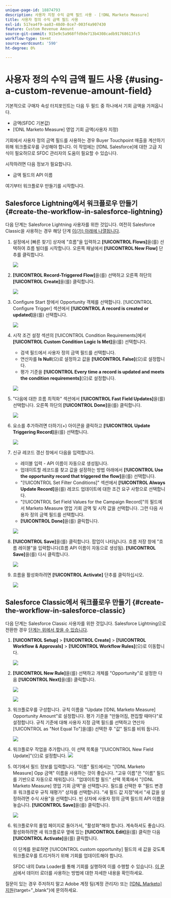 ```yaml
---
unique-page-id: 18874793
description: 사용자 지정 수익 금액 필드 사용 - [!DNL Marketo Measure]
title: 사용자 정의 수익 금액 필드 사용
exl-id: 517ea4f9-aa83-48d0-8ce7-003f4a907430
feature: Custom Revenue Amount
source-git-commit: 915e9c5a968ffd9de713b4308cadb91768613fc5
workflow-type: tm+mt
source-wordcount: '590'
ht-degree: 0%

---
```


# 사용자 정의 수익 금액 필드 사용 {#using-a-custom-revenue-amount-field}

기본적으로 구매자 속성 터치포인트는 다음 두 필드 중 하나에서 기회 금액을 가져옵니다.

* 금액(SFDC 기본값)
* [!DNL Marketo Measure] 영업 기회 금액(사용자 지정)

기회에서 사용자 정의 금액 필드를 사용하는 경우 Buyer Touchpoint 매출을 계산하기 위해 워크플로우를 구성해야 합니다. 이 작업에는 [!DNL Salesforce]에 대한 고급 지식이 필요하므로 SFDC 관리자의 도움이 필요할 수 있습니다.

시작하려면 다음 정보가 필요합니다.

* 금액 필드의 API 이름

여기부터 워크플로우 만들기를 시작합니다.

## Salesforce Lightning에서 워크플로우 만들기 {#create-the-workflow-in-salesforce-lightning}

다음 단계는 Salesforce Lightning 사용자를 위한 것입니다. 여전히 Salesforce Classic을 사용하는 경우 해당 단계 [이(가) 아래에 나열됩니다](#create-the-workflow-in-salesforce-classic).

1. 설정에서 [빠른 찾기] 상자에 &quot;흐름&quot;을 입력하고 **[!UICONTROL Flows]**&#x200B;을(를) 선택하여 흐름 빌더를 시작합니다. 오른쪽 패널에서 **[!UICONTROL New Flow]** 단추를 클릭합니다.

   ![](assets/using-a-custom-revenue-amount-field-1.png)

1. **[!UICONTROL Record-Triggered Flow]**&#x200B;을(를) 선택하고 오른쪽 하단의 **[!UICONTROL Create]**&#x200B;을(를) 클릭합니다.

   ![](assets/using-a-custom-revenue-amount-field-2.png)

1. Configure Start 창에서 Opportunity 객체를 선택합니다. [!UICONTROL Configure Trigger] 섹션에서 **[!UICONTROL A record is created or updated]**&#x200B;을(를) 선택합니다.

   ![](assets/using-a-custom-revenue-amount-field-3.png)

1. 시작 조건 설정 섹션의 [!UICONTROL Condition Requirements]에서 **[!UICONTROL Custom Condition Logic Is Met]**&#x200B;을(를) 선택합니다.
   * 검색 필드에서 사용자 정의 금액 필드를 선택합니다.
   * 연산자를 **Is Null**(으)로 설정하고 값을 **[!UICONTROL False]**(으)로 설정합니다.
   * 평가 기준을 **[!UICONTROL Every time a record is updated and meets the condition requirements]**(으)로 설정합니다.

   ![](assets/using-a-custom-revenue-amount-field-4.png)

1. &quot;다음에 대한 흐름 최적화&quot; 섹션에서 **[!UICONTROL Fast Field Updates]**&#x200B;을(를) 선택합니다. 오른쪽 하단의 **[!UICONTROL Done]**&#x200B;을(를) 클릭합니다.

   ![](assets/using-a-custom-revenue-amount-field-5.png)

1. 요소를 추가하려면 더하기(+) 아이콘을 클릭하고 **[!UICONTROL Update Triggering Record]**&#x200B;을(를) 선택합니다.

   ![](assets/using-a-custom-revenue-amount-field-6.png)

1. 신규 레코드 갱신 창에서 다음을 입력합니다.

   * 레이블 입력 - API 이름이 자동으로 생성됩니다.
   * 업데이트할 레코드를 찾고 값을 설정하는 방법 아래에서 **[!UICONTROL Use the opportunity record that triggered the flow]**&#x200B;을(를) 선택합니다.
   * &quot;[!UICONTROL Set Filter Conditions]&quot; 섹션에서 **[!UICONTROL Always Update Record]**&#x200B;을(를) 레코드 업데이트에 대한 조건 요구 사항으로 선택합니다.
   * &quot;[!UICONTROL Set Field Values for the Campaign Record]&quot;의 필드에서 Marketo Measure 영업 기회 금액 및 시작 값을 선택합니다. 그런 다음 사용자 정의 금액 필드를 선택합니다.
   * **[!UICONTROL Done]**&#x200B;을(를) 클릭합니다.

   ![](assets/using-a-custom-revenue-amount-field-7.png)

1. **[!UICONTROL Save]**&#x200B;을(를) 클릭합니다. 팝업이 나타납니다. 흐름 저장 창에 &quot;흐름 레이블&quot;을 입력합니다(흐름 API 이름이 자동으로 생성됨). **[!UICONTROL Save]**&#x200B;을(를) 다시 클릭합니다.

   ![](assets/using-a-custom-revenue-amount-field-8.png)

1. 흐름을 활성화하려면 **[!UICONTROL Activate]** 단추를 클릭하십시오.

   ![](assets/using-a-custom-revenue-amount-field-9.png)

## Salesforce Classic에서 워크플로우 만들기 {#create-the-workflow-in-salesforce-classic}

다음 단계는 Salesforce Classic 사용자를 위한 것입니다. Salesforce Lightning으로 전환한 경우 [ 단계는 위에서 찾을 수 있습니다](#create-the-workflow-in-salesforce-lightning).

1. **[!UICONTROL Setup]** > **[!UICONTROL Create]** > **[!UICONTROL Workflow & Approvals]** > **[!UICONTROL Workflow Rules]**(으)로 이동합니다.

   ![](assets/using-a-custom-revenue-amount-field-10.png)

1. **[!UICONTROL New Rule]**&#x200B;을(를) 선택하고 개체를 &quot;Opportunity&quot;로 설정한 다음 **[!UICONTROL Next]**&#x200B;을(를) 클릭합니다.

   ![](assets/using-a-custom-revenue-amount-field-11.png)

   ![](assets/using-a-custom-revenue-amount-field-12.png)

1. 워크플로우를 구성합니다. 규칙 이름을 &quot;Update [!DNL Marketo Measure] Opportunity Amount&quot;로 설정합니다. 평가 기준을 &quot;만들어짐, 편집할 때마다&quot;로 설정합니다. 규칙 기준에 대해 사용자 지정 금액 필드를 선택하고 연산자 [!UICONTROL as "Not Equal To"]을(를) 선택한 후 &quot;값&quot; 필드를 비워 둡니다.

   ![](assets/using-a-custom-revenue-amount-field-13.png)

1. 워크플로우 작업을 추가합니다. 이 선택 목록을 &quot;[!UICONTROL New Field Update]&quot;(으)로 설정합니다.
   ![](assets/using-a-custom-revenue-amount-field-14.png)

1. 여기에서 필드 정보를 입력합니다. &quot;이름&quot; 필드에서는 &quot;[!DNL Marketo Measure] Opp 금액&quot; 이름을 사용하는 것이 좋습니다. &quot;고유 이름&quot;은 &quot;이름&quot; 필드를 기반으로 자동으로 채워집니다. &quot;업데이트할 필드&quot; 선택 목록에서 &quot;[!DNL Marketo Measure] 영업 기회 금액&quot;을 선택합니다. 필드를 선택한 후 &quot;필드 변경 후 워크플로우 규칙 재평가&quot; 상자를 선택합니다. &quot;새 필드 값 지정&quot;에서 &quot;새 값을 설정하려면 수식 사용&quot;을 선택합니다. 빈 상자에 사용자 정의 금액 필드의 API 이름을 놓습니다. **[!UICONTROL Save]**&#x200B;을(를) 클릭합니다.

   ![](assets/using-a-custom-revenue-amount-field-15.png)

1. 워크플로우의 롤업 페이지로 돌아가서, &quot;활성화&quot;해야 합니다. 계속하셔도 좋습니다. 활성화하려면 새 워크플로우 옆에 있는 **[!UICONTROL Edit]**&#x200B;을(를) 클릭한 다음 **[!UICONTROL Activate]**&#x200B;을(를) 클릭합니다.

   이 단계를 완료하면 [!UICONTROL custom opportunity] 필드의 새 값을 갖도록 워크플로우를 트리거하기 위해 기회를 업데이트해야 합니다.

   SFDC 내의 Data Loader를 통해 기회를 실행하여 이를 수행할 수 있습니다. [이 문서](/help/advanced-marketo-measure-features/custom-revenue-amount/using-data-loader-to-update-marketo-measure-custom-amount-field.md)에서 데이터 로더를 사용하는 방법에 대한 자세한 내용을 확인하세요.

질문이 있는 경우 주저하지 말고 Adobe 계정 팀(계정 관리자) 또는 [[!DNL Marketo] 지원](https://nation.marketo.com/t5/support/ct-p/Support){target="_blank"}에 문의하세요.
